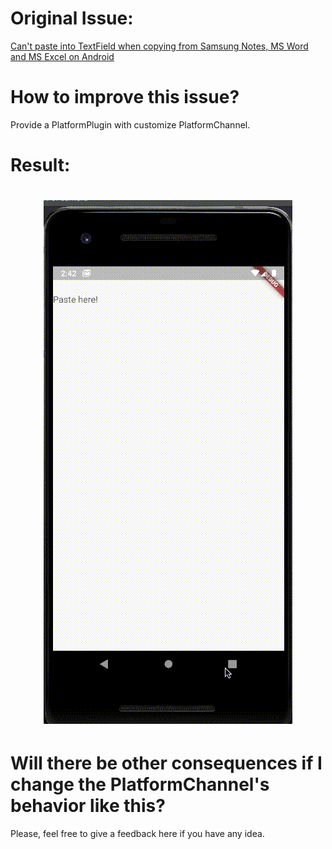 # Original Issue:

[Can't paste into TextField when copying from Samsung Notes, MS Word and MS Excel on Android](https://github.com/flutter/flutter/issues/74320)

# How to improve this issue?

Provide a PlatformPlugin with customize PlatformChannel.
# Result:
 <a href="./result.gif">
  <h1 align="center">
    <picture>
      <source media="(prefers-color-scheme: dark)">
      <img alt="Flutter" src="./result.gif">
    </picture>
  </h1>
</a>


# Will there be other consequences if I change the PlatformChannel's behavior like this?

Please, feel free to give a feedback here if you have any idea.